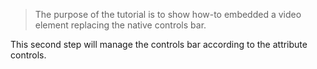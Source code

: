 > The purpose of the tutorial is to show how-to embedded a video element replacing the native controls bar.

This second step will manage the controls bar according to the attribute controls.
